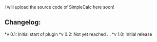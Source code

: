 I will upload the source code of SimpleCalc here soon!

Changelog:
----------
*v 0.1:
    Initial start of plugin
*v 0.2:
    Not yet reached
    .
    .
*v 1.0:
    Initial release